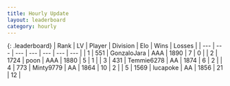 ```yaml
---
title: Hourly Update
layout: leaderboard
category: hourly
---
```


{: .leaderboard}
| Rank | LV | Player | Division | Elo | Wins | Losses |
| --- | --- | --- | --- | --- | --- | --- |
| <span data-change="0">1</span> | 551 | <span title="ID: 650626">GonzaloJara</span> | AAA | <span data-change="0">1890</span> | <span data-change="0">7</span> | <span data-change="0">0</span> |
| <span data-change="0">2</span> | 1724 | <span title="ID: 540690">poon</span> | AAA | <span data-change="0">1880</span> | <span data-change="0">5</span> | <span data-change="0">1</span> |
| <span data-change="0">3</span> | 431 | <span title="ID: 593354">Temmie6278</span> | AA | <span data-change="0">1874</span> | <span data-change="0">6</span> | <span data-change="0">2</span> |
| <span data-change="0">4</span> | 773 | <span title="ID: 633660">Minty9779</span> | AA | <span data-change="0">1864</span> | <span data-change="0">10</span> | <span data-change="0">2</span> |
| <span data-change="0">5</span> | 1569 | <span title="ID: 41925">lucapoke</span> | AA | <span data-change="0">1856</span> | <span data-change="0">21</span> | <span data-change="0">12</span> |